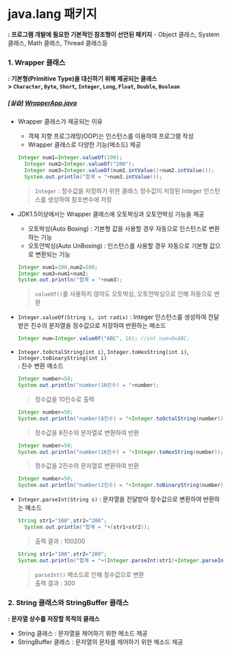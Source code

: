 # java.lang 패키지
**: 프로그램 개발에 필요한 기본적인 참조형이 선언된 패키지** - Object 클래스, System 클래스, Math 클래스, Thread 클래스등

### 1. Wrapper 클래스 
**: 기본형(Primitive Type)을 대신하기 위해 제공되는 클래스**  
**> `Character`, `Byte`, `Short`, `Integer`, `Long`, `Float`, `Double`, `Boolean`**
##### [실습] [WrapperApp.java](https://github.com/swanstoz/TIL/blob/master/JAVA/API/java.lang%20package/WrapperApp.java)
- Wrapper 클래스가 제공되는 이유 

  - 객체 지향 프로그래밍(OOP)는 인스턴스를 이용하여 프로그램 작성
  - Wrapper 클래스로 다양한 기능(메소드) 제공
  ```java
  Integer num1=Integer.valueOf(100);
	Integer num2=Integer.valueOf("200");
	Integer num3=Integer.valueOf(num1.intValue()+num2.intValue());
	System.out.println("합계 = "+num3.intValue());
  ```
  > `Integer` : 정수값을 저장하기 위한 클래스
  > 정수값이 저장된 Integer 인스턴스를 생성하여 참조변수에 저장
   
- JDK1.5이상에서는 Wrapper 클래스에 오토박싱과 오토언박싱 기능을 제공
  
  - 오토박싱(Auto Boxing) : 기본형 값을 사용할 경우 자동으로 인스턴스로 변환하는 기능
  - 오토언박싱(Auto UnBoxing) : 인스턴스를 사용할 경우 자동으로 기본형 값으로 변환되는 기능   
  ```java
  Integer num1=100,num2=200;
  Integer num3=num1+num2;
  System.out.println("합계 = "+num3);
  ```
  > `valueOf()`를 사용하지 않아도 오토박싱, 오토언박싱으로 인해 자동으로 변환
  
- `Integer.valueOf(String s, int radix)` : Integer 인스턴스를 생성하여 전달받은 진수의 문자열을 정수값으로 저장하여 반환하는 메소드
  
  ```java
  Integer num=Integer.valueOf("ABC", 16); //int num=0xABC;
  ```
  
- `Integer.toOctalString(int i)`, `Integer.toHexString(int i)`, `Integer.toBinaryString(int i)`  
  : 진수 변환 메소드
  ```java
  Integer number=50;
  System.out.println("number(10진수) = "+number);
  ```
  > 정수값을 10진수로 출력
  ```java
  Integer number=50;
  System.out.println("number(8진수) = "+Integer.toOctalString(number));
  ```
  > 정수값을 8진수의 문자열로 변환하여 반환
  ```java
  Integer number=50;
  System.out.println("number(16진수) = "+Integer.toHexString(number));
  ```
  > 정수값을 2진수의 문자열로 변환하여 반환
  ```java
  Integer number=50;
  System.out.println("number(2진수) = "+Integer.toBinaryString(number));
  ```
  
- `Integer.parseInt(String s)` : 문자열을 전달받아 정수값으로 변환하여 반환하는 메소드
  ```java
  String str1="100",str2="200";
	System.out.println("합계 = "+(str1+str2));
  ```
  > 출력 결과 : 100200
  
  ```java
  String str1="100",str2="200";
  System.out.println("합계 = "+(Integer.parseInt(str1)+Integer.parseInt(str2)));
  ```
  > `parseInt()` 메소드로 인해 정수값으로 변환  
  > 출력 결과 : 300
  
### 2. String 클래스와 StringBuffer 클래스 
**: 문자열 상수를 저장할 목적의 클래스**
    
- String 클래스 : 문자열을 제어하기 위한 메소드 제공
- StringBuffer 클래스 : 문자열의 문자를 제어하기 위한 메소드 제공   
